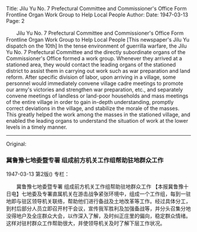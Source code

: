 Title: Jilu Yu No. 7 Prefectural Committee and Commissioner's Office Form Frontline Organ Work Group to Help Local People
Author:
Date: 1947-03-13
Page: 2

　　Jilu Yu No. 7 Prefectural Committee and Commissioner's Office
    Form Frontline Organ Work Group to Help Local People
    [This newspaper's Jilu Yu dispatch on the 10th] In the tense environment of guerrilla warfare, the Jilu Yu No. 7 Prefectural Committee and the directly subordinate organs of the Commissioner's Office formed a work group. Whenever they arrived at a stationed area, they would contact the leading organs of the stationed district to assist them in carrying out work such as war preparation and land reform. After specific division of labor, upon arriving in a village, some personnel would immediately convene village cadre meetings to promote our army's victories and strengthen war preparation, etc., and separately convene meetings of landless or land-poor households and mass meetings of the entire village in order to gain in-depth understanding, promptly correct deviations in the village, and stabilize the morale of the masses. This greatly helped the work among the masses in the stationed village, and enabled the leading organs to understand the situation of work at the lower levels in a timely manner.



<hr /> 

Original: 


### 冀鲁豫七地委暨专署  组成前方机关工作组帮助驻地群众工作

1947-03-13
第2版()
专栏：

　　冀鲁豫七地委暨专署
    组成前方机关工作组帮助驻地群众工作
    【本报冀鲁豫十日电】七地委及专署直属机关在游击战争紧张环境中，组成一个工作组，每到一驻地即与驻区领导机关联络，帮助他们进行备战及土地改革等工作。经过具体分工，到村后部分人员立即召开村干会议，宣传我军胜利及加强备战等，并分头召集分地没得地户及全庄群众大会，以作深入了解，及时纠正庄里的偏向，稳定群众情绪。这样对驻村群众工作帮助很大，并使领导机关及时了解下层工作状况。
